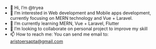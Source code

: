 - 👋 Hi, I’m @tryea
- 👀 I’m interested in Web development and Mobile apps development, currently focusing on MERN technology and Vue + Laravel.
- 🌱 I’m currently learning MERN, Vue + Laravel, Flutter
- 💞️ I’m looking to collaborate on personal project to improve my skill
- 📫 How to reach me: You can send me email to: aristoersapta@gmail.com

<!---
tryea/tryea is a ✨ special ✨ repository because its `README.md` (this file) appears on your GitHub profile.
You can click the Preview link to take a look at your changes.
--->
